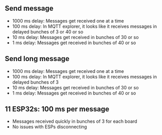 ## Send message
* 1000 ms delay: Messages get received one at a time
* 100 ms delay: In MQTT explorer, it looks like it receives messages in delayed bunches of 3 or 40 or so
* 10 ms delay: Messages get received in bunches of 30 or so
* 1 ms delay: Messages get received in bunches of 40 or so
## Send long message
* 1000 ms delay: Messages get received one at a time
* 100 ms delay: In MQTT explorer, it looks like it receives messages in delayed bunches of 3
* 10 ms delay: Messages get received in bunches of 30 or so
* 1 ms delay: Messages get received in bunches of 40 or so

## 11 ESP32s: 100 ms per message
* Messages received quickly in bunches of 3 for each board
* No issues with ESPs disconnecting